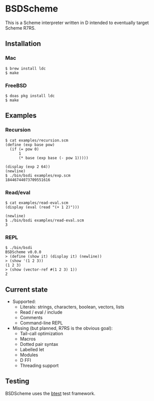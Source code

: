 # BSDScheme

This is a Scheme interpreter written in D intended to eventually target Scheme R7RS.

## Installation

### Mac

```
$ brew install ldc
$ make
```

### FreeBSD

```
$ doas pkg install ldc
$ make
```

## Examples

### Recursion

```
$ cat examples/recursion.scm
(define (exp base pow)
  (if (= pow 0)
      1
      (* base (exp base (- pow 1)))))

(display (exp 2 64))
(newline)
$ ./bin/bsdi examples/exp.scm
18446744073709551616
```

### Read/eval

```
$ cat examples/read-eval.scm
(display (eval (read "(+ 1 2)")))

(newline)
$ ./bin/bsdi examples/read-eval.scm
3
```

### REPL

```
$ ./bin/bsdi
BSDScheme v0.0.0
> (define (show it) (display it) (newline))
> (show '(1 2 3))
(1 2 3)
> (show (vector-ref #(1 2 3) 1))
2
```

## Current state

* Supported:
  * Literals: strings, characters, boolean, vectors, lists
  * Read / eval / include
  * Comments
  * Command-line REPL
* Missing (but planned, R7RS is the obvious goal):
  * Tail-call optimization
  * Macros
  * Dotted pair syntax
  * Labelled let
  * Modules
  * D FFI
  * Threading support

## Testing

BSDScheme uses the [btest](https://github.com/briansteffens/btest) test framework.